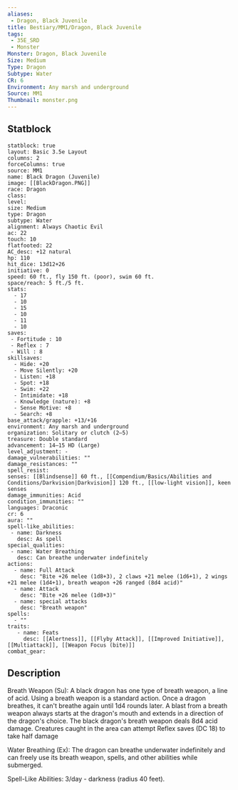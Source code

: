 ```yaml
---
aliases:
 - Dragon, Black Juvenile
title: Bestiary/MM1/Dragon, Black Juvenile
tags:
 - 35E_SRD
 - Monster
Monster: Dragon, Black Juvenile
Size: Medium
Type: Dragon
Subtype: Water
CR: 6
Environment: Any marsh and underground
Source: MM1
Thumbnail: monster.png
---
```


## Statblock

```statblock
statblock: true
layout: Basic 3.5e Layout
columns: 2
forceColumns: true
source: MM1 
name: Black Dragon (Juvenile)
image: [[BlackDragon.PNG]]
race: Dragon
class: 
level: 
size: Medium
type: Dragon
subtype: Water
alignment: Always Chaotic Evil
ac: 22
touch: 10
flatfooted: 22
AC_desc: +12 natural
hp: 110
hit_dice: 13d12+26
initiative: 0
speed: 60 ft., fly 150 ft. (poor), swim 60 ft.
space/reach: 5 ft./5 ft.
stats:
  - 17
  - 10
  - 15
  - 10
  - 11
  - 10
saves:
 - Fortitude : 10
 - Reflex : 7
 - Will : 8
skillsaves:
  - Hide: +20
  - Move Silently: +20
  - Listen: +18
  - Spot: +18
  - Swim: +22
  - Intimidate: +18
  - Knowledge (nature): +8
  - Sense Motive: +8
  - Search: +8
base_attack/grapple: +13/+16
environment: Any marsh and underground
organization: Solitary or clutch (2–5)
treasure: Double standard
advancement: 14–15 HD (Large)
level_adjustment: -
damage_vulnerabilities: ""
damage_resistances: ""
spell_resist: 
senses: [[Blindsense]] 60 ft., [[Compendium/Basics/Abilities and Conditions/Darkvision|Darkvision]] 120 ft., [[low-light vision]], keen senses
damage_immunities: Acid
condition_immunities: ""
languages: Draconic
cr: 6
aura: ""
spell-like_abilities:
 - name: Darkness
   desc: As spell
special_qualities:
 - name: Water Breathing
   desc: Can breathe underwater indefinitely
actions:
  - name: Full Attack
    desc: "Bite +26 melee (1d8+3), 2 claws +21 melee (1d6+1), 2 wings +21 melee (1d4+1), breath weapon +26 ranged (8d4 acid)"
  - name: Attack
    desc: "Bite +26 melee (1d8+3)"
  - name: special attacks
    desc: "Breath weapon"
spells:
  - ""
traits:
   - name: Feats
     desc: [[Alertness]], [[Flyby Attack]], [[Improved Initiative]], [[Multiattack]], [[Weapon Focus (bite)]]
combat_gear:  
```

## Description






Breath Weapon (Su): A black dragon has one type of breath weapon, a line of acid. Using a breath weapon is a standard action. Once a dragon breathes, it can't breathe again until 1d4 rounds later. A blast from a breath weapon always starts at the dragon's mouth and extends in a direction of the dragon's choice. The black dragon's breath weapon deals 8d4 acid damage. Creatures caught in the area can attempt Reflex saves (DC 18) to take half damage

Water Breathing (Ex): The dragon can breathe underwater indefinitely and can freely use its breath weapon, spells, and other abilities while submerged.

Spell-Like Abilities: 3/day - darkness (radius 40 feet).